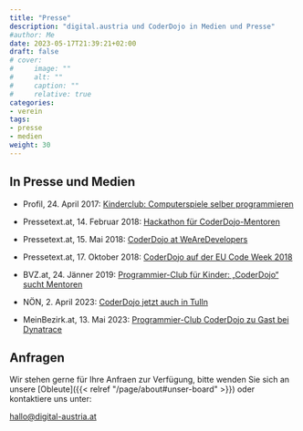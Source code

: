 ```yaml
---
title: "Presse"
description: "digital.austria und CoderDojo in Medien und Presse"
#author: Me
date: 2023-05-17T21:39:21+02:00
draft: false
# cover:
#     image: ""
#     alt: ""
#     caption: ""
#     relative: true
categories:
- verein
tags:
- presse
- medien
weight: 30
---
```


## In Presse und Medien

* Profil, 24. April 2017: [Kinderclub: Computerspiele selber programmieren](https://www.profil.at/wissenschaft/kinder-club-computerspiele-coderdojo-programmieren-8095147)

* Pressetext.at, 14. Februar 2018: [Hackathon für CoderDojo-Mentoren](https://www.pressetext.com/news/hackathon-fuer-coderdojo-mentoren.html)

* Pressetext.at, 15. Mai 2018: [CoderDojo at WeAreDevelopers](https://www.pressetext.com/news/coderdojo-at-wearedevelopers.html)

* Pressetext.at, 17. Oktober 2018: [CoderDojo auf der EU Code Week 2018](https://www.pressetext.com/news/coderdojo-auf-der-eu-code-week-2018.html)

* BVZ.at, 24. Jänner 2019: [Programmier-Club für Kinder: „CoderDojo“ sucht Mentoren](https://www.bvz.at/neusiedl/neusiedl-am-see-programmier-club-fuer-kinder-coderdojo-sucht-mentoren-neusiedl-am-see-coderdojo-thomas-ederer-133153772)

* NÖN, 2. April 2023: [CoderDojo jetzt auch in Tulln](https://www.noen.at/tulln/programmier-club-coderdojo-jetzt-auch-in-tulln-tulln-361136638)

* MeinBezirk.at, 13. Mai 2023: [Programmier-Club CoderDojo zu Gast bei Dynatrace
](https://www.meinbezirk.at/wien/c-regionauten-community/programmier-club-coderdojo-zu-gast-bei-dynatrace_a6045705)

## Anfragen

Wir stehen gerne für Ihre Anfraen zur Verfügung, bitte wenden Sie sich an unsere  [Obleute]({{< relref "/page/about#unser-board" >}}) oder kontaktiere uns unter:

hallo@digital-austria.at